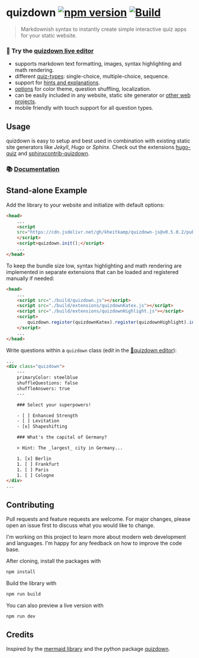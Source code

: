 # quizdown [![npm version](https://badge.fury.io/js/quizdown.svg)](https://badge.fury.io/js/quizdown) [![Build](https://github.com/bonartm/quizdown-js/actions/workflows/build.yml/badge.svg)](https://github.com/bonartm/quizdown-js/actions/workflows/build.yml)

> Markdownish syntax to instantly create simple interactive quiz apps for your static website.

### 🚀 Try the [quizdown live editor](https://bonartm.github.io/quizdown-live-editor/)

- supports markdown text formatting, images, syntax highlighting and math rendering.
- different [quiz-types](./docs/syntax.md): single-choice, multiple-choice, sequence.
- support for [hints and explanations](./docs/syntax.md#hints-and-comments).
- [options](./docs/options.md) for color theme, question shuffling, localization.
- can be easily included in any website, static site generator or [other web projects](./docs/module_import.md).
- mobile friendly with touch support for all question types.

## Usage

quizdown is easy to setup and best used in combination with existing static site generators like *Jekyll*, *Hugo* or *Sphinx*. Check out the extensions
[hugo-quiz](https://github.com/bonartm/hugo-quiz) and [sphinxcontrib-quizdown](https://github.com/bonartm/sphinxcontrib-quizdown).

### 📚 [Documentation](./docs/)



## Stand-alone Example

Add the library to your website and initialize with default options:

```html
<head>
	...
    <script 
	src="https://cdn.jsdelivr.net/gh/kheitkamp/quizdown-js@v0.5.0.2/public/build/quizdown.min.js">
	</script>
	<script>quizdown.init();</script>
	...
</head>
```

To keep the bundle size low, syntax highlighting and math rendering are implemented in separate extensions that can be loaded and registered manually if needed: 

```html
<head>
	...
    <script src="./build/quizdown.js"></script>
	<script src="./build/extensions/quizdownKatex.js"></script>
	<script src="./build/extensions/quizdownHighlight.js"></script>
	<script>
		quizdown.register(quizdownKatex).register(quizdownHighlight).init();
	</script>
	...
</head>
```

Write questions within a `quizdown` class (edit in the [🚀quizdown editor](https://bonartm.github.io/quizdown-live-editor/?code=---%0AprimaryColor%3A%20steelblue%0AshuffleQuestions%3A%20false%0AshuffleAnswers%3A%20true%0A---%0A%0A%23%23%23%20Select%20your%20superpowers!%0A%0A-%20%5B%20%5D%20Enhanced%20Strength%0A-%20%5B%20%5D%20Levitation%0A-%20%5Bx%5D%20Shapeshifting%0A%0A%23%23%23%20What%27s%20the%20capital%20of%20Germany%3F%0A%0A%3E%20Hint%3A%20The%20_largest_%20city%20in%20Germany...%0A%0A1.%20%5Bx%5D%20Berlin%0A1.%20%5B%20%5D%20Frankfurt%0A1.%20%5B%20%5D%20Paris%0A1.%20%5B%20%5D%20Cologne)):

```html
...
<div class="quizdown">
	---
	primaryColor: steelblue
	shuffleQuestions: false
	shuffleAnswers: true
	---

	### Select your superpowers!

	- [ ] Enhanced Strength
	- [ ] Levitation
	- [x] Shapeshifting

	### What's the capital of Germany?

	> Hint: The _largest_ city in Germany...

	1. [x] Berlin
	1. [ ] Frankfurt
	1. [ ] Paris
	1. [ ] Cologne
</div>
...
```



## Contributing

Pull requests and feature requests are welcome. For major changes, please open an issue first to discuss what you would like to change.

I'm working on this project to learn more about modern web development and languages. I'm happy for any feedback on how to improve the code base. 

After cloning, install the packages with 

```bash
npm install
```

Build the library with

```bash
npm run build
```

You can also preview a live version with

```bash
npm run dev
```

## Credits

Inspired by the [mermaid library](https://mermaid-js.github.io/mermaid/#/) and the python package [quizdown](https://github.com/jjfiv/quizdown).
